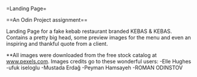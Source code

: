 =Landing Page=

==An Odin Project assignment==

Landing Page for a fake kebab restaurant branded KEBAS & KEBAS.
Contains a pretty big head, some preview images for the menu and even an inspiring and thankful quote from a client.

**All images were downloaded from the free stock catalog at www.pexels.com.
  Images credits go to these wonderful users:
   -Elle Hughes
   -ufuk iseloglu
   -Mustada Erdağ
   -Peyman Hamsayeh
   -ROMAN ODINSTOV
